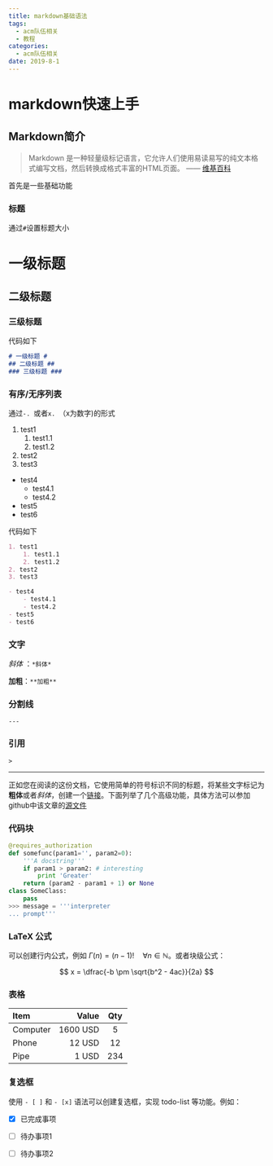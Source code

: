 ```yaml
---
title: markdown基础语法
tags: 
  - acm队伍相关
  - 教程
categories:
  - acm队伍相关
date: 2019-8-1
---
```


# markdown快速上手



## Markdown简介

> Markdown 是一种轻量级标记语言，它允许人们使用易读易写的纯文本格式编写文档，然后转换成格式丰富的HTML页面。    —— [维基百科](https://zh.wikipedia.org/wiki/Markdown)

首先是一些基础功能

### 标题

通过`#`设置标题大小

# 一级标题 #
## 二级标题 ##
### 三级标题 ###

代码如下

```markdown
# 一级标题 #
## 二级标题 ##
### 三级标题 ###
```

### 有序/无序列表

通过`-. `或者`x. `（x为数字)的形式
1. test1
	1. test1.1
	2. test1.2
2. test2
3. test3

- test4
	- test4.1
	- test4.2
- test5
- test6

代码如下

```markdown
1. test1
	1. test1.1
	2. test1.2
2. test2
3. test3

- test4
	- test4.1
	- test4.2
- test5
- test6
```
### 文字

*斜体* ：`*斜体*`

**加粗**：`**加粗**`

### 分割线

`---`

### 引用

`>`

---


正如您在阅读的这份文档，它使用简单的符号标识不同的标题，将某些文字标记为**粗体**或者*斜体*，创建一个[链接](http://www.example.com)。下面列举了几个高级功能，具体方法可以参加github中该文章的[源文件](https://raw.githubusercontent.com/DcmTruman/DcmTruman.github.io/blog_source/source/_posts/markdown_base_20190731.md)

### 代码块
``` python
@requires_authorization
def somefunc(param1='', param2=0):
    '''A docstring'''
    if param1 > param2: # interesting
        print 'Greater'
    return (param2 - param1 + 1) or None
class SomeClass:
    pass
>>> message = '''interpreter
... prompt'''
```
### LaTeX 公式

可以创建行内公式，例如 $\Gamma(n) = (n-1)!\quad\forall n\in\mathbb N$。或者块级公式：

$$	x = \dfrac{-b \pm \sqrt{b^2 - 4ac}}{2a} $$

### 表格
| Item      |    Value | Qty  |
| :-------- | --------:| :--: |
| Computer  | 1600 USD |  5   |
| Phone     |   12 USD |  12  |
| Pipe      |    1 USD | 234  |



### 复选框

使用 `- [ ]` 和 `- [x]` 语法可以创建复选框，实现 todo-list 等功能。例如：

- [x] 已完成事项
- [ ] 待办事项1
- [ ] 待办事项2







[1]: http://maxiang.info/client_zh
[2]: https://chrome.google.com/webstore/detail/kidnkfckhbdkfgbicccmdggmpgogehop
[3]: http://adrai.github.io/flowchart.js/
[4]: http://bramp.github.io/js-sequence-diagrams/
[5]: https://dev.yinxiang.com/doc/articles/enml.php

